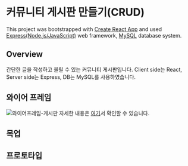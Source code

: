 # 커뮤니티 게시판 만들기(CRUD)

This project was bootstrapped with [Create React App](https://github.com/facebook/create-react-app) and used [Express(Node.js/JavaScript)](https://expressjs.com/ko) web framework, [MySQL](https://www.mysql.com/) database system.

## Overview
간단한 글을 작성하고 올릴 수 있는 커뮤니티 게시판입니다.
Client side는 React, Server side는 Express, DB는 MySQL를 사용하였습니다. 

## 와이어 프레임
![와이어프레임-게시판](https://user-images.githubusercontent.com/79460509/193312506-ebfc0898-1056-45ea-ac27-0b4830ad901c.jpg)
자세한 내용은 [여기](https://ovenapp.io/view/bxQaS7DNx3Q8kX64yHQfRNtmwBRswxDw)서 확인할 수 있습니다.

## 목업


## 프로토타입

